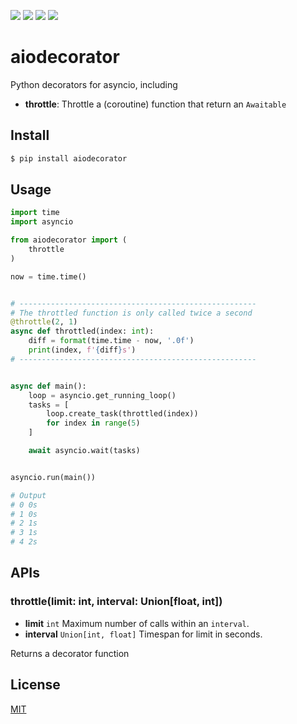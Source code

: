[![](https://travis-ci.org/kaelzhang/python-aiodecorator.svg?branch=master)](https://travis-ci.org/kaelzhang/python-aiodecorator)
[![](https://codecov.io/gh/kaelzhang/python-aiodecorator/branch/master/graph/badge.svg)](https://codecov.io/gh/kaelzhang/python-aiodecorator)
[![](https://img.shields.io/pypi/v/aiodecorator.svg)](https://pypi.org/project/aiodecorator/)
[![](https://img.shields.io/pypi/l/aiodecorator.svg)](https://github.com/kaelzhang/python-aiodecorator)

# aiodecorator

Python decorators for asyncio, including

- **throttle**: Throttle a (coroutine) function that return an `Awaitable`
<!-- - limit -->
<!-- - timeout -->

## Install

```sh
$ pip install aiodecorator
```

## Usage

```py
import time
import asyncio

from aiodecorator import (
    throttle
)

now = time.time()


# -----------------------------------------------------
# The throttled function is only called twice a second
@throttle(2, 1)
async def throttled(index: int):
    diff = format(time.time - now, '.0f')
    print(index, f'{diff}s')
# -----------------------------------------------------


async def main():
    loop = asyncio.get_running_loop()
    tasks = [
        loop.create_task(throttled(index))
        for index in range(5)
    ]

    await asyncio.wait(tasks)


asyncio.run(main())

# Output
# 0 0s
# 1 0s
# 2 1s
# 3 1s
# 4 2s
```

## APIs

### throttle(limit: int, interval: Union[float, int])

- **limit** `int` Maximum number of calls within an `interval`.
- **interval** `Union[int, float]` Timespan for limit in seconds.

Returns a decorator function

## License

[MIT](LICENSE)
